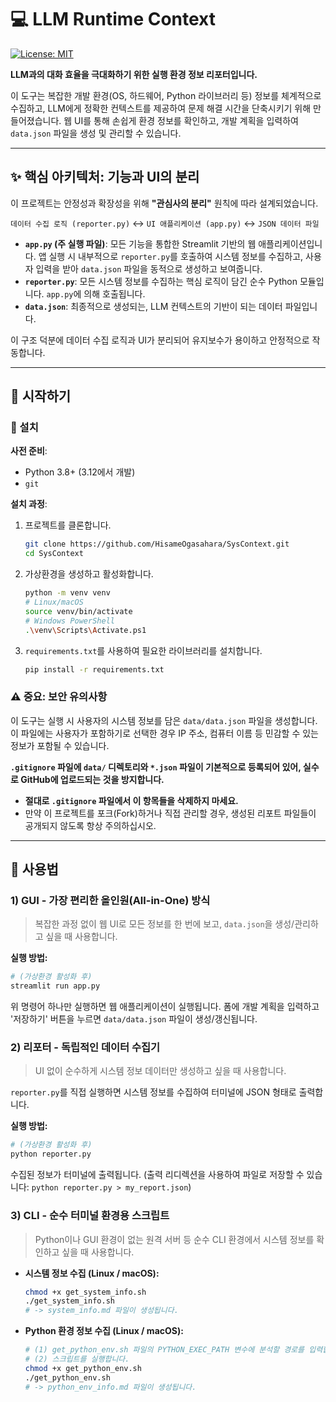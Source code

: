# 💻 LLM Runtime Context

[![License: MIT](https://img.shields.io/badge/License-MIT-yellow.svg)](https://opensource.org/licenses/MIT)

**LLM과의 대화 효율을 극대화하기 위한 실행 환경 정보 리포터입니다.**

이 도구는 복잡한 개발 환경(OS, 하드웨어, Python 라이브러리 등) 정보를 체계적으로 수집하고, LLM에게 정확한 컨텍스트를 제공하여 문제 해결 시간을 단축시키기 위해 만들어졌습니다. 웹 UI를 통해 손쉽게 환경 정보를 확인하고, 개발 계획을 입력하여 `data.json` 파일을 생성 및 관리할 수 있습니다.

---

## ✨ 핵심 아키텍처: 기능과 UI의 분리

이 프로젝트는 안정성과 확장성을 위해 **"관심사의 분리"** 원칙에 따라 설계되었습니다.

`데이터 수집 로직 (reporter.py)` ↔ `UI 애플리케이션 (app.py)` ↔ `JSON 데이터 파일`

*   **`app.py` (주 실행 파일)**: 모든 기능을 통합한 Streamlit 기반의 웹 애플리케이션입니다. 앱 실행 시 내부적으로 `reporter.py`를 호출하여 시스템 정보를 수집하고, 사용자 입력을 받아 `data.json` 파일을 동적으로 생성하고 보여줍니다.
*   **`reporter.py`**: 모든 시스템 정보를 수집하는 핵심 로직이 담긴 순수 Python 모듈입니다. `app.py`에 의해 호출됩니다.
*   **`data.json`**: 최종적으로 생성되는, LLM 컨텍스트의 기반이 되는 데이터 파일입니다.

이 구조 덕분에 데이터 수집 로직과 UI가 분리되어 유지보수가 용이하고 안정적으로 작동합니다.

---

## 🚀 시작하기

### 🔧 설치

**사전 준비**:
*   Python 3.8+ (3.12에서 개발)
*   `git`

**설치 과정**:
1.  프로젝트를 클론합니다.
    ```bash
    git clone https://github.com/HisameOgasahara/SysContext.git
    cd SysContext
    ```
2.  가상환경을 생성하고 활성화합니다.
    ```bash
    python -m venv venv
    # Linux/macOS
    source venv/bin/activate
    # Windows PowerShell
    .\venv\Scripts\Activate.ps1
    ```
3.  `requirements.txt`를 사용하여 필요한 라이브러리를 설치합니다.
    ```bash
    pip install -r requirements.txt
    ```

### ⚠️ 중요: 보안 유의사항

이 도구는 실행 시 사용자의 시스템 정보를 담은 `data/data.json` 파일을 생성합니다. 이 파일에는 사용자가 포함하기로 선택한 경우 IP 주소, 컴퓨터 이름 등 민감할 수 있는 정보가 포함될 수 있습니다.

**`.gitignore` 파일에 `data/` 디렉토리와 `*.json` 파일이 기본적으로 등록되어 있어, 실수로 GitHub에 업로드되는 것을 방지합니다.**

*   **절대로 `.gitignore` 파일에서 이 항목들을 삭제하지 마세요.**
*   만약 이 프로젝트를 포크(Fork)하거나 직접 관리할 경우, 생성된 리포트 파일들이 공개되지 않도록 항상 주의하십시오.

---

## 📖 사용법

### 1) GUI - 가장 편리한 올인원(All-in-One) 방식

> 복잡한 과정 없이 웹 UI로 모든 정보를 한 번에 보고, `data.json`을 생성/관리하고 싶을 때 사용합니다.

**실행 방법:**
```bash
# (가상환경 활성화 후)
streamlit run app.py
```
위 명령어 하나만 실행하면 웹 애플리케이션이 실행됩니다. 폼에 개발 계획을 입력하고 '저장하기' 버튼을 누르면 `data/data.json` 파일이 생성/갱신됩니다.

### 2) 리포터 - 독립적인 데이터 수집기

> UI 없이 순수하게 시스템 정보 데이터만 생성하고 싶을 때 사용합니다.

`reporter.py`를 직접 실행하면 시스템 정보를 수집하여 터미널에 JSON 형태로 출력합니다.

**실행 방법:**
```bash
# (가상환경 활성화 후)
python reporter.py
```
수집된 정보가 터미널에 출력됩니다. (출력 리디렉션을 사용하여 파일로 저장할 수 있습니다: `python reporter.py > my_report.json`)

### 3) CLI - 순수 터미널 환경용 스크립트

> Python이나 GUI 환경이 없는 원격 서버 등 순수 CLI 환경에서 시스템 정보를 확인하고 싶을 때 사용합니다.

*   **시스템 정보 수집 (Linux / macOS):**
    ```bash
    chmod +x get_system_info.sh
    ./get_system_info.sh
    # -> system_info.md 파일이 생성됩니다.
    ```
*   **Python 환경 정보 수집 (Linux / macOS):**
    ```bash
    # (1) get_python_env.sh 파일의 PYTHON_EXEC_PATH 변수에 분석할 경로를 입력합니다.
    # (2) 스크립트를 실행합니다.
    chmod +x get_python_env.sh
    ./get_python_env.sh
    # -> python_env_info.md 파일이 생성됩니다.
    ```